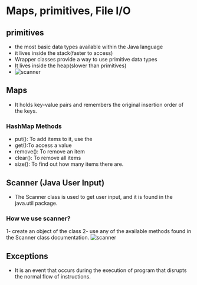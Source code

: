 # Maps, primitives, File I/O

## primitives 
-  the most basic data types available within the Java language
  -  it lives inside the stack(faster to access)
-  Wrapper classes provide a way to use primitive data types
  - It lives inside the heap(slower than primitives)
-  ![scanner](https://static.javatpoint.com/images/java-data-types.png)


## Maps
- It holds key-value pairs and remembers the original insertion order of the keys.

### HashMap Methods
- put(): To add items to it, use the 
- get():To access a value 
- remove(): To remove an item
- clear(): To remove all items
- size(): To find out how many items there are.

## Scanner (Java User Input)
- The Scanner class is used to get user input, and it is found in the java.util package.
 
### How we use scanner? 
1- create an object of the class
2- use any of the available methods found in the Scanner class documentation.
![scanner](https://pediaa.com/wp-content/uploads/2019/06/Difference-Between-next-and-nextLine-in-Java_Figure-2.jpg)

## Exceptions 
- It is an event that occurs during the execution of  program that disrupts the normal flow of instructions.
